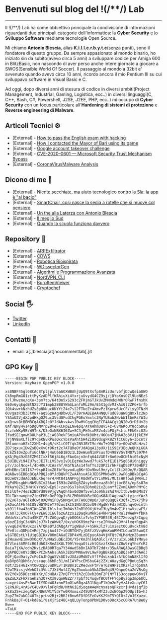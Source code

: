# Benvenuti sul blog del !(/**/) Lab

------
Il !(/**/) Lab ha come obbiettivo principale la condivisione di informazioni riguardanti due principali categorie dell'informatica: la **Cyber Security** e lo **Sviluppo Software** mediante tecnologie Open Source.

Mi chiamo **Antonio Blescia**, alias **K.i.l.l.e.r.b.y.t.e**(senza punti), sono il fondatore di questo gruppo. Da sempre appasionato al mondo binario, ho iniziato sin da subito(avevo circa 5 anni) a sviluppare codice per Amiga 600 in BlitzBasic, non nascondo di aver perso anche intere giornate a giocare a SWOS(Sensible World Of Soccer).
Il passaggio al mondo a 32bit e' avvenuto quando avevo circa 10 anni, ricordo ancora il mio Pentium III su cui sviluppavo software in Visual Basic e C.

Ad oggi, dopo diversi anni di stesura di codice in diversi ambiti(Project Management, Industrial, Gaming, Logistica, ecc..) in diversi linguaggi(C, C++, Bash, C#, Powershell, J2SE, J2EE, PHP, ecc..) mi occupo di **Cyber Security** con un focus particolare all'**Hardening di sistemi di protezione** e **Reverse engineering di Malware**.

## Articoli Tecnici ⚙️

- \[External\] - [How to pass the English exam with hacking](https://medium.com/@antonioblescia/how-to-pass-the-english-exam-with-hacking-e3cdf9a09641)
- \[External\] - [How I contacted the Mayor of Bari using its game](https://medium.com/@antonioblescia/how-i-contacted-the-mayor-of-bari-using-its-game-9ae4ad25532d)
- \[External\] - [Google account takeover challenge](https://medium.com/@antonioblescia/google-account-takeover-challenge-3f8af5873fc9)
- \[External\] - [CVE-2020–0601 — Microsoft Security Trust Mechanism Bypass](https://medium.com/@antonioblescia/cve-2020-0601-microsoft-security-trust-mechanism-bypass-6dfaf5c9d393)
- \[External\] - [CoronaVirusMalware Analysis](https://medium.com/@antonioblescia/coronavirussafetymeasures-pdf-exe-d14e977bf415)

## Dicono di me 📰

- \[External\] - [Niente secchiate, ma aiuto tecnologico contro la Sla: la app è "al bacio"](http://puglia-startapp-bari.blogautore.repubblica.it/2014/08/26/niente-secchiate-ma-aiuto-tecnologico-contro-la-sla-la-app-e-al-bacio/)
- \[External\] - [SmartChair, così nasce la sedia a rotelle che si muove col pensiero](http://puglia-startapp-bari.blogautore.repubblica.it/2014/03/04/la-sedia-a-rotelle-si-muove-col-pensiero-e-si-produce-a-bari-2/)
- \[External\] - [Un the alla Laterza con Antonio Blescia](https://www.barilive.it/news/attualita/58772/un-the-alla-laterza-con-antonio-blescia)
- \[External\] - [Il meglio Sud](https://books.google.it/books?id=U1tQCgAAQBAJ&pg=PT163&lpg=PT163&dq=antonio+blescia&source=bl&ots=Wpm-ZhJhhn&sig=ACfU3U0sp0sGSiFV_16uwD-5CtSeoML1tQ&hl=it&sa=X&ved=2ahUKEwiZyqrG8rfnAhWIMBQKHaWXDt44ChDoATAJegQIChAB#v=onepage&q=antonio%20blescia&f=false)
- \[External\] - [Quando la scuola funziona davvero](https://www.panettipitagora.gov.it/qs/index.php/blog/148-quando-la-scuola-funziona-davvero)

## Repository 🚧

- \[External\] - [ARPExfiltrator](https://github.com/nocommentlab/ARPExfiltrator)
- \[External\] - [CDWS](https://github.com/nocommentlab/CDWS)
- \[External\] - [Robotica Bioispirata](https://github.com/nocommentlab/robotica-bioispirata)
- \[External\] - [WDissectorGen](https://github.com/nocommentlab/WDissectorGen)
- \[External\] - [Algoritmi e Programmazione Avanzata](https://github.com/nocommentlab/algoritmi_e_programmazione_avanzata)
- \[External\] - [NordVPN_CLI](https://github.com/0xkillerbyte/nordvpn_cli)
- \[External\] - [BurpItemViewer](https://github.com/0xkillerbyte/burp_item_viewer)
- \[External\] - [Cryptochef](https://github.com/0xkillerbyte/cryptochef)

## Social 🖐️

- [Twitter](https://twitter.com/killerbyte123)
- [LinkedIn](https://www.linkedin.com/in/antonio-blescia-2a495a19a)

## Contatti 🤝

- email: a\[.\]blescia\[at\]nocommentlab[.]it

## GPG Key 🔑

```GPGKey
-----BEGIN PGP PUBLIC KEY BLOCK-----
Version: Keybase OpenPGP v1.0.0

xsBNBF45gl0BCAC8TpljplV7aGOXWBAhjUpQ9tXsfp8mRizUorvbfjDJwQeiaUWO
CkBnpRmGO1zttMyKzADPlfWAhiuXi4YxrjuUvydG4CZ9sj/jDYoXnsOZl9UoNEzS
X/lJhwzmo/qKo+3pm7tp/64tOn5xS293cZFRjmGTJkUvZMNmdoHWbrORwF7fnshK
GE0v6yqEqdBtNX5JY31mpb2B8UYWaSLanfoML29m/E5X1gdvMJkAx0l2ZPG+Srfb
JQk4sw+kNzhUZs8p8kNuc0NYYtZ4e7sl2FTkeZ+4XmvPz1Kprw6UcCF/iyyOTNzM
6UvgazR3b3JtM87+agSGzHAgHDbwU1/F39rHABEBAAHNQUFudG9uaW8gQmxlc2Np
YSAoU2VjdXJpdHkgQ29uc3VsdGFudCkgPGEuYmxlc2NpYUBub2NvbW1lbnRsYWIu
aXQ+wsBtBBMBCgAXBQJeOYJdAhsvAwsJBwMVCggCHgECF4AACgkQNI8w3rD1Uv2b
0Af7BNyHys4pDgONVrpE0veFKCHpELNwepq/AYAAhmO8v5+z+UvN6KoUY8dcGD6e
4czfnWKp9BzW9Tnk/K3eGxNBX6I6Zw+SC3jPk9sxMSVx4sbPOjPsLtuFEkGriUZb
IfadSECqowK88LhaP3LEjA08RekFSmiuAPOvdk9Hht/H6OaH7jMA0Zo3VJjjkE3W
jYjNV8mXLflc9YqSKNvRPusQxcYbsVaAhtbH4Zi0S9dsgFK8ZYfCCGby6+3bcnt7
SRtuonnaHZx12XH1+4sgR/sK1iC0Tfqk2N5JBYI9crWxT+Q9QfFp+0QwCvBLHzvJ
ZO7jqxuxIDwZsBQxXvOrDKzt2c7ATQReOYJdAQgA13pUX/1iS9EY3EqUeQHXLGOA
OcEZ51OeZpuTxGClNH/j4oU66D1BOz1LIDeWumN1mPsusfD498YVGvTM87V397M4
gXAjMg49zE8EZM6IIxXf56j8L6g/FAoQajnXnfq644VGEfr8o6owOCNlhi05cNyM
L5UIBLVi94ZU7ycJEITLLVS3vxIvDiEqtWe3wwd7fukS7ofE1EiPSg05Ui6niggy
p7//zolNcq+l/4bHRG/UIAarhf/KGTNiAs14fmfYsJ2QPZirhHFEqD93P7Z0HbP2
aMnEBn/10IIS7+9spBIbxZBfbf9qvodLqBKrtDo9kwl9m/yCclZtiXEOe/R/QQAR
AQABwsGEBBgBCgAPBQJeOYJdBQkPCZwAAhsuASkJEDSPMN6w9VL9wF0gBBkBCgAG
BQJeOYJdAAoJENLKbqrer4/Mt84IANPFgjR8dWfwtYLnMWi/MLtsHKfbwkjWRvLJ
TgPdMbsgbHuNb9U6Im26kaeIS93o2WVDgSZAsyknReeaz8h9fjtbrE8k/epSs87m
MYAaY8Z6I3HWjGYYnSCwEp9J+zan8Ss7sRuG5DhmO2ixZuamYfEZymEAOmhPMYGc
DszlUf+74e3E2BbYd899VjgVAqQh4bx0dQWf5velJo9hkz8Ad7NJItbvA4K0MmIY
TDLTWrnwmpheZfoXFHBcDeE9Qp1sRLZM0b0VkReYOQaK8AU1AgLwW2cfyjceYWz3
j0Zv6Tp/aGlkdCwj8XQWniPBySKMqvCsKTAOO3WpO/JuPcQQgQ7X3Qf+It9k7jh9
pkDucAtFhf6IO5vW0YM2eY79zoo1kI51NGlQCbvU9rMgdWrFdzaWIQLnqvOwimth
yk91lfkw43oNIWnGZdUIblvluiTm04s3JnRl09XjKtwI3UyRm4wZ1HtnwVsLwF5/
VCa0T3JkmO7FCy+VEW83IGGl6zGAzzs12DaqkuMkk5e4kHPq4erRulIWAeW+fbRa
AWdxVxLaYo2u4SKZT/TcZAOgvqD/yb0OGklx7vhyIYPOE53Bj48C7XeozgZ/Cqpq
y8ozEIdgC3aNOVJsJ7klzWWwk7/0x/uHOKR9mzPA+rseIPNowk2DVr4lxq+Rgp4h
yvwq6JH7OxUxzs7ATQReOYJdAQgArYigWBuF/+h5HkJlz7u1mieztOQuUvcktm8d
fPe0lcuQDMpCvRdj7zpjAu4t7+iQdBTGH7yjD8fzXVvqHmXwARWHILGuuIE5woQZ
w1GTBEstLY1UjgGBIKxV8UmEAGaE7BP4xMLzDEpycAb4VjNFQtCWLMaMznZ6unm+
glWxawHE1mwOmOqXf/LMHa5uQEcZDX/Y5rKmJhlkQAQlcl/V/zruIxLp6bIYMnye
8TVlniS6MP4cRGfdhO3KReASKULT99lYeqaOtizhtQSvzfX8ozsZ0w9rqYhoYcR2
Baia7jXA/odn2KvizDAB0RTqa7Y34WwdSbBnIADTbT2dd+/35wARAQABwsGEBBgB
CgAPBQJeOYJdBQkPCZwAAhsuASkJEDSPMN6w9VL9wF0gBBkBCgAGBQJeOYJdAAoJ
EOFjQad9aty7cFoIAJhQgWSVsGDlvJXAzUMdN7cVffPdvLknb1rAfbC6nN8KlIfQ
QaBVp6RQkh6c/cs+uqu86hRc31/mlIAYPscEMSbuG4j2ZXLWOaydGgQPBnUgSq3h
n0t7Z5sHGIx4tOwQzpqvuDWLvT1R88n1CZMecwxFtP/eTGzW9Fz1XRZFlzrq5U9A
TJwTMicsjvWehO7i3VLL7JXtMuf4Z/HgZhoobab5kAZQo0q49/OhpnQkaZdVRsOg
NVZY6xB5DDzcHDYKc/EbHBA/Z7nQTYtYihZcE0xb20mF2PINYTIS3cgepewO6vjT
qEZoLXZFhX7aehZh3Q7kXz9vqoWBZZr/7pbftC4uqwf8C0fFFYqpByzqp3mp6UCL
raxyet4nsPrBweIlYSDoWO3xnnF1mOlw80gzA3JlNguE1kQm2nPyVzAtvXuayC61
S1RNJRL4rASVC4UvOXVloFgRdU/MtN6iEdSoqaWAeWcnxasoQPkzxrjHvdajqfIp
xk8a2S+czegXqCkN0nUW1YVdrYw0R4omixZ45UNY4xMfZ3u2sEOGp29OUplIb+hJ
ZupZ7m7akOJ4UTkjprUw2Rj+2BRJtBnw6FDfDSFeGvKK29bT5YQlD+JVoJ5XuzxL
FnhkDaJT+O1+kd8a1r8sXjrSz48C+qQLUyTonpOPbW1D0voDUcX5cCORA7Un8e0y
Ew==
=TaLK
-----END PGP PUBLIC KEY BLOCK-----
```
